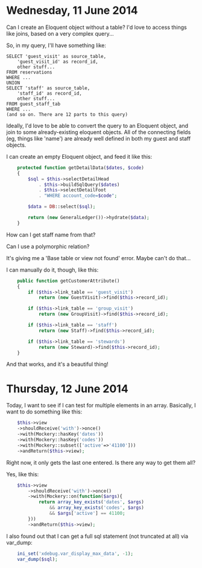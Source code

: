 Wednesday, 11 June 2014
=======================

Can I create an Eloquent object without a table? I'd love to access things like joins, based on a very complex query...

So, in my query, I'll have something like:

    SELECT 'guest_visit' as source_table,
        'guest_visit_id' as record_id,
        other stuff...
    FROM reservations
    WHERE ...
    UNION
    SELECT 'staff' as source_table,
        'staff_id' as record_id,
        other stuff...
    FROM guest_staff_tab
    WHERE ...
    (and so on. There are 12 parts to this query) 

Ideally, I'd love to be able to convert the query to an Eloquent object, and join to some already-existing eloquent objects. All of the connecting fields (eg, things like 'name') are already well defined in both my guest and staff objects. 

I can create an empty Eloquent object, and feed it like this:

```php
    protected function getDetailData($dates, $code)
    {
        $sql = $this->selectDetailHead
            . $this->buildSqlQuery($dates)
            . $this->selectDetailFoot
            . "WHERE account_code=$code";

        $data = DB::select($sql);

        return (new GeneralLedger())->hydrate($data);
    }
```

How can I get staff name from that?

Can I use a polymorphic relation?

It's giving me a 'Base table or view not found' error. Maybe can't do that...

I can manually do it, though, like this:

```php
    public function getCustomerAttribute()
    {
        if ($this->link_table == 'guest_visit')
            return (new GuestVisit)->find($this->record_id);

        if ($this->link_table == 'group_visit')
            return (new GroupVisit)->find($this->record_id);

        if ($this->link_table == 'staff')
            return (new Staff)->find($this->record_id);

        if ($this->link_table == 'stewards')
            return (new Steward)->find($this->record_id);
    }
```

And that works, and it's a beautiful thing!


Thursday, 12 June 2014
======================
Today, I want to see if I can test for multiple elements in an array. Basically, I want to do something like this:

```php
    $this->view
    ->shouldReceive('with')->once()
    ->with(Mockery::hasKey('dates'))
    ->with(Mockery::hasKey('codes'))
    ->with(Mockery::subset(['active'=>'41100']))
    ->andReturn($this->view);
```

Right now, it only gets the last one entered. Is there any way to get them all?

Yes, like this:

```php
    $this->view
        ->shouldReceive('with')->once()
        ->with(Mockery::on(function($args){
            return array_key_exists('dates', $args)
                && array_key_exists('codes', $args)
                && $args['active'] == 41100;
        }))
        ->andReturn($this->view);
```

I also found out that I can get a full sql statement (not truncated at all) via var_dump:

```php
    ini_set('xdebug.var_display_max_data', -1);
    var_dump($sql);
```
